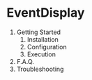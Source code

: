 # EventDisplay #
1. Getting Started
    1. Installation
    2. Configuration
    3. Execution
2. F.A.Q.
3. Troubleshooting
